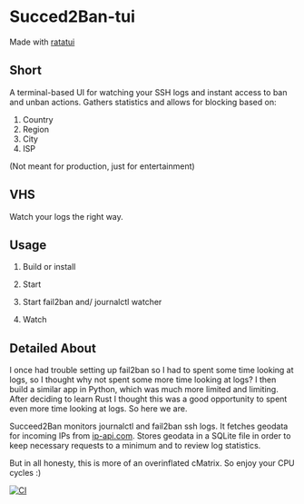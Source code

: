 # Succed2Ban-tui

Made with [ratatui](https://github.com/ratatui-org/ratatui/) 

## Short

A terminal-based UI for watching your SSH logs and instant access to ban and unban actions.
Gathers statistics and allows for blocking based on:

1. Country
2. Region
3. City
4. ISP

(Not meant for production, just for entertainment)

## VHS 





Watch your logs the right way.

## Usage

1. Build or install

2. Start

3. Start fail2ban and/ journalctl watcher

4. Watch


## Detailed About

I once had trouble setting up fail2ban so I had to spent some time looking at logs, so I thought why not spent some more time looking at logs?
I then build a similar app in Python, which was much more limited and limiting. 
After deciding to learn Rust I thought this was a good opportunity to spent even more time looking at logs. So here we are.

Succeed2Ban monitors journalctl and fail2ban ssh logs. 
It fetches geodata for incoming IPs from [ip-api.com](https://ip-api.com/). 
Stores geodata in a SQLite file in order to keep necessary requests to a minimum and to review log statistics.

But in all honesty, this is more of an overinflated cMatrix. So enjoy your CPU cycles :)




[![CI](https://github.com//ratui/workflows/CI/badge.svg)](https://github.com//ratui/actions)